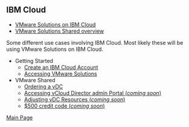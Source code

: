 ## IBM Cloud

- [VMware Solutions on IBM Cloud](https://cloud.ibm.com/infrastructure/vmware-solutions/console)
- [VMware Solutions Shared overview](https://cloud.ibm.com/docs/vmwaresolutions?topic=vmwaresolutions-shared_overview)

Some different use cases involving IBM Cloud. Most likely these will be using VMware Solutions on IBM Cloud.

- Getting Started
  - [Create an IBM Cloud Account](https://mlwiles.github.io/vmwaresolutions/ibmcloud/account/)
  - [Accessing VMware Solutions](https://mlwiles.github.io/vmwaresolutions/ibmcloud/ic4v/)
- VMware Shared
  - [Ordering a vDC](https://mlwiles.github.io/vmwaresolutions/ibmcloud/ordervdc/)
  - [Accessing vCloud Director admin Portal (_coming soon_)](https://mlwiles.github.io/vmwaresolutions/ibmcloud/orgadmin/)
  - [Adjusting vDC Resources (_coming soon_)](https://mlwiles.github.io/vmwaresolutions/ibmcloud/modifyvdc/)
  - [$500 credit code (_coming soon_)](https://mlwiles.github.io/vmwaresolutions/ibmcloud/500credit/)

[Main Page](https://mlwiles.github.io/vmwaresolutions)

